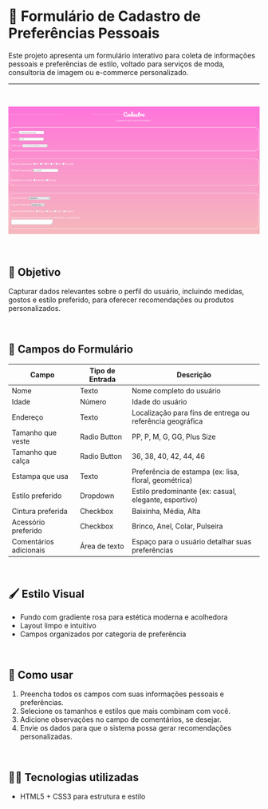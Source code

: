 # 👗 Formulário de Cadastro de Preferências Pessoais
Este projeto apresenta um formulário interativo para coleta de informações pessoais e preferências de estilo, voltado para serviços de moda, consultoria de imagem ou e-commerce personalizado.

---
<br/>

![tela do formulário](form.png)

<br/>

## 🎯 Objetivo
Capturar dados relevantes sobre o perfil do usuário, incluindo medidas, gostos e estilo preferido, para oferecer recomendações ou produtos personalizados.

<br/>

## 🧩 Campos do Formulário
| Campo                     | Tipo de Entrada     | Descrição                                                |
|---------------------------|---------------------|----------------------------------------------------------|
| Nome                      | Texto               | Nome completo do usuário                                 |
| Idade                     | Número              | Idade do usuário                                         |
| Endereço                  | Texto               | Localização para fins de entrega ou referência geográfica|
| Tamanho que veste         | Radio Button        | PP, P, M, G, GG, Plus Size                               |
| Tamanho que calça         | Radio Button        | 36, 38, 40, 42, 44, 46                                   |
| Estampa que usa           | Texto               | Preferência de estampa (ex: lisa, floral, geométrica)    |
| Estilo preferido          | Dropdown            | Estilo predominante (ex: casual, elegante, esportivo)    |
| Cintura preferida         | Checkbox            | Baixinha, Média, Alta                                    |
| Acessório preferido       | Checkbox            | Brinco, Anel, Colar, Pulseira                            |
| Comentários adicionais    | Área de texto       | Espaço para o usuário detalhar suas preferências         |

<br/>

## 🖌️ Estilo Visual
- Fundo com gradiente rosa para estética moderna e acolhedora
- Layout limpo e intuitivo
- Campos organizados por categoria de preferência

<br/>

## 🚀 Como usar
1. Preencha todos os campos com suas informações pessoais e preferências.
2. Selecione os tamanhos e estilos que mais combinam com você.
3. Adicione observações no campo de comentários, se desejar.
4. Envie os dados para que o sistema possa gerar recomendações personalizadas.

<br/>

## 🧑‍💻 Tecnologias utilizadas
- HTML5 + CSS3 para estrutura e estilo

<br/>

